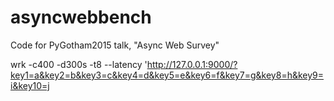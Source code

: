 # asyncwebbench
Code for PyGotham2015 talk, "Async Web Survey"

wrk -c400 -d300s -t8 --latency 'http://127.0.0.1:9000/?key1=a&key2=b&key3=c&key4=d&key5=e&key6=f&key7=g&key8=h&key9=i&key10=j
